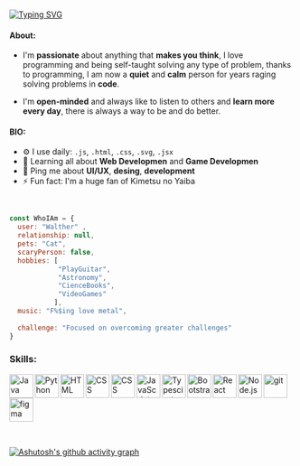 <br>

[![Typing SVG](https://readme-typing-svg.demolab.com?font=Fira+Code&size=25&duration=3000&pause=100&color=5BCDEC&width=435&height=40&lines=Hi+there%F0%9F%91%8B;I'm+Web+Developer;Focused+in+FrontEnd)](https://git.io/typing-svg)

#### About:

- I'm **passionate** about anything that **makes you think**, I love programming and being self-taught solving any type of problem, thanks to programming, I am now a **quiet** and **calm** person for years raging solving problems in **code**.

- I'm **open-minded** and always like to listen to others and **learn more every day**, there is always a way to be and do better.

#### BIO:

- ⚙️ I use daily:  `.js`, `.html`, `.css`, `.svg`, `.jsx`
- 🌱 Learning all about **Web Developmen** and **Game Developmen**
- 💬 Ping me about **UI/UX**, **desing**, **development**
- ⚡️ Fun fact: I'm a huge fan of Kimetsu no Yaiba

<br>

```javascript
const WhoIAm = {
  user: "Walther" ,
  relationship: null,
  pets: "Cat",
  scaryPerson: false,
  hobbies: [
            "PlayGuitar",
            "Astronomy",
            "CienceBooks",
            "VideoGames"
           ],
  music: "F%$ing love metal",
  
  challenge: "Focused on overcoming greater challenges"
}
```

### Skills:
<a href="https://www.java.com" target="_blank"><img align="left" alt="Java" height ="42px" src="https://raw.githubusercontent.com/rahul-jha98/github_readme_icons/main/language_and_tools/square/java/java.svg"></a>
<a href="https://www.python.org" target="_blank"><img align="left" alt="Python" height ="42px" src="https://raw.githubusercontent.com/rahul-jha98/github_readme_icons/main/language_and_tools/square/python/python.svg"></a>
<a href="https://developer.mozilla.org/en-US/docs/Web/HTML" target="_blank"> <img align="left" alt="HTML" height ="42px"  src="https://raw.githubusercontent.com/rahul-jha98/github_readme_icons/main/language_and_tools/square/html/html.svg"></a>
<a href="https://developer.mozilla.org/en-US/docs/Web/css" target="_blank"> <img align="left" alt="CSS" height ="42px"  src="https://raw.githubusercontent.com/rahul-jha98/github_readme_icons/main/language_and_tools/square/css/css.svg"></a>
<a href="https://sass-lang.com/" target="_blank"> <img align="left" alt="CSS" height ="42px"  src="https://raw.githubusercontent.com/rahul-jha98/github_readme_icons/main/language_and_tools/square/sass/sass.svg"></a>
<a href="https://developer.mozilla.org/en-US/docs/Web/JavaScript" target="_blank"> <img align="left" alt="JavaScript" height ="42px"  src="https://raw.githubusercontent.com/rahul-jha98/github_readme_icons/main/language_and_tools/square/javascript/javascript.svg"></a>
<a href="https://www.typescriptlang.org/" target="_blank"><img align="left" alt="Typescirpt" height ="42px" src="https://raw.githubusercontent.com/rahul-jha98/github_readme_icons/main/language_and_tools/square/typescript/typescript.svg"></a>
<a href="https://getbootstrap.com/docs/5.0/getting-started/introduction/" target="_blank"> <img align="left" alt="Bootstrap" height ="42px"  src="https://raw.githubusercontent.com/rahul-jha98/github_readme_icons/main/language_and_tools/square/bootstrap/bootstrap.svg"></a>
<a href="https://reactjs.org/" target="_blank"> <img align="left" alt="React" height ="42px" src="https://raw.githubusercontent.com/rahul-jha98/github_readme_icons/main/language_and_tools/square/react/react.svg"></a>
<a href="https://nodejs.org" target="_blank"><img align="left" alt="Node.js" height ="42px" src="https://raw.githubusercontent.com/rahul-jha98/github_readme_icons/main/language_and_tools/square/node/node.svg"></a>
<a href="https://git-scm.com/" target="_blank"> <img src="https://raw.githubusercontent.com/rahul-jha98/github_readme_icons/main/language_and_tools/square/git-scm/git-scm.svg" align="left" alt="git" height='42px'/> </a>
<a href="https://www.figma.com/" target="_blank"> <img src="https://raw.githubusercontent.com/rahul-jha98/github_readme_icons/main/language_and_tools/square/figma/figma.svg" alt="figma" height='42px'/> </a>

<br>

[![Ashutosh's github activity graph](https://github-readme-activity-graph.cyclic.app/graph?username=Ashutosh00710&theme=react-dark)](https://github.com/ashutosh00710/github-readme-activity-graph)
